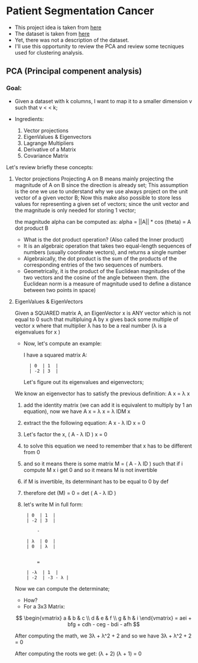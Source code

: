 # Patient Segmentation Cancer
- This project idea is taken from [here](https://www.youtube.com/watch?v=Ur53bjPEPqs)
- The dataset is taken from [here](https://github.com/marshall4471/Cancer_data/tree/main)
- Yet, there was not a description of the dataset.
- I'll use this opportunity to review the PCA and review some tecniques used for clustering analysis.


## PCA (Principal compenent analysis)

### Goal: 
- Given a dataset with k columns, I want to map it to a smaller dimension v such that v < < k;

- Ingredients:
    1. Vector projections
    2. EigenValues & Eigenvectors
    3. Lagrange Multipliers
    4. Derivative of a Matrix
    5.  Covariance Matrix


Let's review briefly these concepts:

1. Vector projections
    Projecting A on B means mainly projecting the magnitude of A on B since the direction is already set;
    This assumption is the one we use to understand why we use always project on the unit vector of a given vector B; 
    Now this make also possible to store less values for representing a given set of vectors; since the unit vector and the magnitude is only needed for storing 1 vector;

    the magnitude alpha can be computed as: alpha = ||A|| * cos (theta) = A dot product B

    - What is the dot product operation?
    (Also called the Inner product)
    - It is an algebraic operation that takes two equal-length sequences of numbers (usually coordinate vectors), and returns a single number
    - Algebraically, the dot product is the sum of the products of the corresponding entries of the two sequences of numbers. 
    - Geometrically, it is the product of the Euclidean magnitudes of the two vectors and the cosine of the angle between them.
    (the Euclidean norm is a measure of magnitude used to define a distance between two points in space) 


2. EigenValues & EigenVectors

    Given a SQUARED matrix A, an EigenVector x is ANY vector which is not equal to 0 such that multipluing A by x gives back some multiple of vector x where that multiplier λ has to be a real number (λ is a eigenvalues for x )

    - Now, let's compute an example: 

        I have a squared matrix A:

            | 0  | 1  |
            | -2 | 3  |

            
      

        Let's figure out its eigenvalues and eigenvectors;

    
    We know an eigenvector has to satisfy the previous definition: A x = λ x


    1. add the identity matrix (we can add it is equivalent to multiply by 1 an equation), now we have A x = λ x = λ IDM x
    2. extract the the following equation: A x - λ ID x = 0
    3. Let's factor the x, ( A - λ ID ) x = 0 
    4. to solve this equation we need to remember that x has to be different from 0
    5. and so it means there is some matrix M = ( A - λ ID ) such that if i compute M x i get 0 and so it means M is not invertible
    6. if M is invertible, its determinant has to be equal to 0 by def
    7. therefore det (M) = 0 = det ( A - λ ID ) 
    8. let's write M in full form:
  
            | 0  | 1  |
            | -2 | 3  |
 
                -
               
            | λ  | 0  |
            | 0  | λ  |


                =

            | -λ  | 1  |
            | -2  | -3 - λ |

    Now we can compute the determinate;
   
    - How?
    - For a 3x3 Matrix:
   
    $$
    \begin{vmatrix}
    a & b & c \\
    d & e & f \\
    g & h & i
    \end{vmatrix}
    = aei + bfg + cdh - ceg - bdi - afh
    $$


    After computing the math, we 3λ + λ^2 + 2 and so we have 3λ + λ^2 + 2 = 0

    After computing the roots we get:
        (λ + 2) (λ + 1) = 0 






